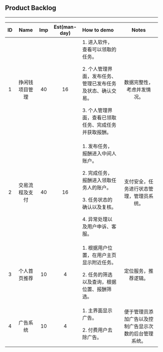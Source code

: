 ## Product Backlog
---
|ID|Name|Imp|Est(man-day)|How to demo| Notes|
|:--:|:--:|:--:|:--:|:--|:--:|
|1|挣闲钱项目管理|40|16|1. 进入软件，查看可以领取的任务。</p>2. 个人管理界面，发布任务、管理已发布任务及状态、确认交易。</p>3. 个人管理界面，查看已领取任务、完成任务并获取报酬。</p>|数据完整性，考虑并发情况。
|2|交易流程及支付|40|16|1. 发布任务，报酬进入中间人账户。</p>2. 完成任务，报酬进入领取任务人的账户。</p>3. 任务状态的确认以及复核。</p>4. 异常处理以及用户申诉、客服。</p>|支付安全，任务进行状态管理，管理员系统。
|3|个人首页推荐|10|4|1. 根据用户位置，在用户主页显示附近任务。</p>2. 任务的筛选以及查询，根据位置、报酬筛选。</p>|定位服务，推荐逻辑。
|4|广告系统|10|4|1. 主界面显示广告。</p>2. 付费用户去除广告。</p>|便于管理员添加广告以及控制广告显示次数的后台管理系统。